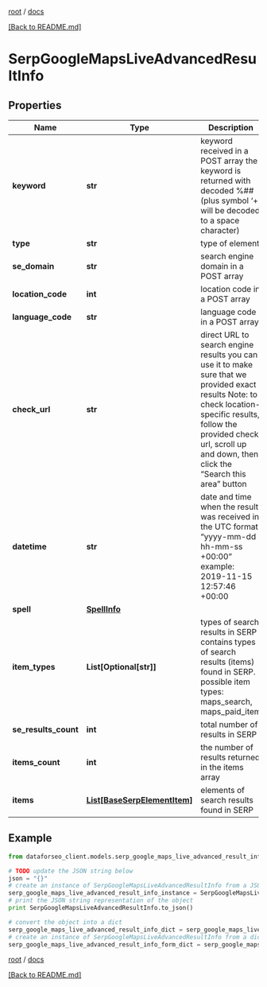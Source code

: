 [root](./../ "root") / [docs](./ "docs")

[[Back to README.md]](./../README.md "[Back to README.md]")

# SerpGoogleMapsLiveAdvancedResultInfo

## Properties

Name | Type | Description | Notes
------------ | ------------- | ------------- | -------------
**keyword** | **str** | keyword received in a POST array the keyword is returned with decoded %## (plus symbol ‘+’ will be decoded to a space character) | [optional]
**type** | **str** | type of element | [optional]
**se_domain** | **str** | search engine domain in a POST array | [optional]
**location_code** | **int** | location code in a POST array | [optional]
**language_code** | **str** | language code in a POST array | [optional]
**check_url** | **str** | direct URL to search engine results you can use it to make sure that we provided exact results Note: to check location-specific results, follow the provided check url, scroll up and down, then click the “Search this area” button | [optional]
**datetime** | **str** | date and time when the result was received in the UTC format: “yyyy-mm-dd hh-mm-ss +00:00” example: 2019-11-15 12:57:46 +00:00 | [optional]
**spell** | [**SpellInfo**](SpellInfo.md) |  | [optional]
**item_types** | **List[Optional[str]]** | types of search results in SERP contains types of search results (items) found in SERP. possible item types: maps_search, maps_paid_item | [optional]
**se_results_count** | **int** | total number of results in SERP | [optional]
**items_count** | **int** | the number of results returned in the items array | [optional]
**items** | [**List[BaseSerpElementItem]**](BaseSerpElementItem.md) | elements of search results found in SERP | [optional]

## Example

```python
from dataforseo_client.models.serp_google_maps_live_advanced_result_info import SerpGoogleMapsLiveAdvancedResultInfo

# TODO update the JSON string below
json = "{}"
# create an instance of SerpGoogleMapsLiveAdvancedResultInfo from a JSON string
serp_google_maps_live_advanced_result_info_instance = SerpGoogleMapsLiveAdvancedResultInfo.from_json(json)
# print the JSON string representation of the object
print SerpGoogleMapsLiveAdvancedResultInfo.to_json()

# convert the object into a dict
serp_google_maps_live_advanced_result_info_dict = serp_google_maps_live_advanced_result_info_instance.to_dict()
# create an instance of SerpGoogleMapsLiveAdvancedResultInfo from a dict
serp_google_maps_live_advanced_result_info_form_dict = serp_google_maps_live_advanced_result_info.from_dict(serp_google_maps_live_advanced_result_info_dict)
```

  

[root](./../ "root") / [docs](./ "docs")

[[Back to README.md]](./../README.md "[Back to README.md]")